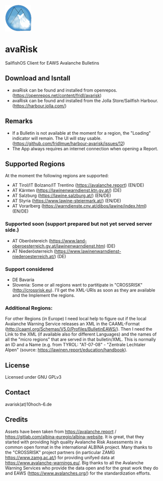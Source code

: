 ![avaRiskLogo](icons/86x86/harbour-avarisk.png)

# avaRisk
SailfishOS Client for EAWS Avalanche Bulletins

## Download and Isntall
- avaRisk can be found and installed from openrepos. (https://openrepos.net/content/fridl/avarisk)
- avaRisk can be found and installed from the Jolla Store/Sailfish Harbour. (https://harbour.jolla.com/)

## Remarks
- If a Bulletin is not available at the moment for a region, the "Loading" indicator will remain. The UI will stay usable. (https://github.com/fridlmue/harbour-avarisk/issues/12)
- The App always requires an internet connection when opening a Report.

## Supported Regions
At the moment the following regions are supported:
- AT Tirol/IT Bolzano/IT Trentino (https://avalanche.report) (EN/DE)
- AT Kärnten (https://lawinenwarndienst.ktn.gv.at/) (DE)
- AT Salzburg (https://lawine.salzburg.at/) (EN/DE)
- AT Styria (https://www.lawine-steiermark.at/) (EN/DE)
- AT Vorarlberg (https://warndienste.cnv.at/dibos/lawine/index.html) (EN/DE)

### Supported soon (support prepared but not yet served server side.)
- AT Oberöstereich (https://www.land-oberoesterreich.gv.at/lawinenwarndienst.htm) (DE)
- AT Niederösterreich (https://www.lawinenwarndienst-niederoesterreich.at/) (DE)

### Support considered
- DE Bavaria
- Slovenia: Some or all regions want to partitipate in "CROSSRISK" (http://crossrisk.eu). I'll get the XML-URIs as soon as they are available and the Implement the regions.

### Additional Regions:
For other Regions (in Europe) I need local help to figure out if the local Avalanche Warning Service releases an XML in the CAAML-Format (http://caaml.org/Schemas/V5.0/Profiles/BulletinEAWS/). Then I need the Link to the XML (if available also for different Languages) and the names of all the "micro regions" that are served in that bulletin/XML. This is normally an ID and a Name (e.g. from TYROL: "AT-07-08" - "Zentrale Lechtaler Alpen" (source: https://lawinen.report/education/handbook).

## License
Licensed under GNU GPLv3

## Contact
avarisk(at)10hoch-6.de

## Credits
Assets have been taken from https://avalanche.report / https://gitlab.com/albina-euregio/albina-website. It is great, that they started with providing high quality Avalanche Risk Assessments in a common open format in the international ALBINA project.
Many thanks to the "CROSSRISK" project partners (in particular ZAMG https://www.zamg.ac.at/) for providing unifyed data at https://www.avalanche-warnings.eu/. 
Big thanks to all the Avalanche Warning Services who provide the data open and for the great work they do and EAWS (https://www.avalanches.org/) for the standardization efforts.

